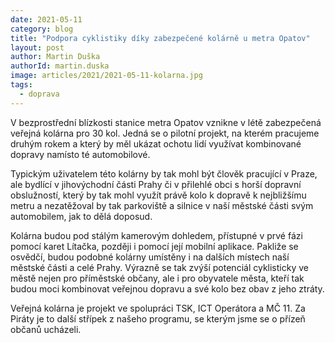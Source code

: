 ```yaml
---
date: 2021-05-11
category: blog
title: "Podpora cyklistiky díky zabezpečené kolárně u metra Opatov"
layout: post
author: Martin Duška
authorId: martin.duska
image: articles/2021/2021-05-11-kolarna.jpg
tags: 
  - doprava
---
```


V bezprostřední blízkosti stanice metra Opatov vznikne v létě zabezpečená veřejná kolárna pro 30 kol. Jedná se o pilotní projekt, na kterém pracujeme druhým rokem a který by měl ukázat ochotu lidí využívat kombinované dopravy namísto té automobilové.

Typickým uživatelem této kolárny by tak mohl být člověk pracující v Praze, ale bydlící v jihovýchodní části Prahy či v přilehlé obci s horší dopravní obslužností, který by tak mohl využít právě kolo k dopravě k nejbližšímu metru a nezatěžoval by tak parkoviště a silnice v naší městské části svým automobilem, jak to dělá doposud.

Kolárna budou pod stálým kamerovým dohledem, přístupné v prvé fázi pomocí karet Lítačka, později i pomocí její mobilní aplikace. Pakliže se osvědčí, budou podobné kolárny umístěny i na dalších místech naší městské části a celé Prahy. Výrazně se tak zvýší potenciál cyklisticky ve městě nejen pro příměstské občany, ale i pro obyvatele města, kteří tak budou moci kombinovat veřejnou dopravu a své kolo bez obav z jeho ztráty.

Veřejná kolárna je projekt ve spolupráci TSK, ICT Operátora a MČ 11. Za Piráty je to další střípek z našeho programu, se kterým jsme se o přízeň občanů ucházeli.
